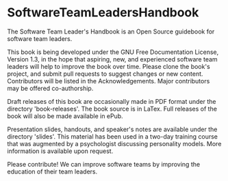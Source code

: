 # SoftwareTeamLeadersHandbook
The Software Team Leader's Handbook is an Open Source guidebook for software team leaders.

This book is being developed under the GNU Free Documentation License, Version 1.3, in the hope that aspiring, new, and experienced software team leaders will help to improve the book over time. Please clone the book's project, and submit pull requests to suggest changes or new content. Contributors will be listed in the Acknowledgements. Major contributors may be offered co-authorship.

Draft releases of this book are occasionally made in PDF format under the directory 'book-releases'. The book source is in LaTex. Full releases of the book will also be made available in ePub.

Presentation slides, handouts, and speaker's notes are available under the directory 'slides'. This material has been used in a two-day training course that was augmented by a psychologist discussing personality models. More information is available upon request.

Please contribute! We can improve software teams by improving the education of their team leaders.
